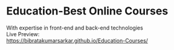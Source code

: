 # Education-Best Online Courses
With expertise in front-end and back-end technologies
<br>
Live Preview:
<br>
https://bibratakumarsarkar.github.io/Education-Courses/

